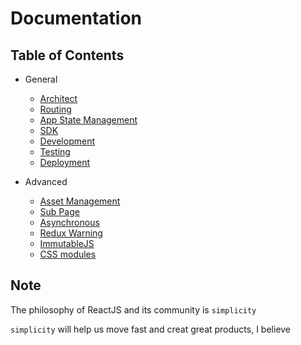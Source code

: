 # Documentation

## Table of Contents

- General
  - [Architect](general/structure.md)
  - [Routing](general/routing.md)
  - [App State Management](general/app-state.md)
  - [SDK](general/sdk.md)
  - [Development](general/development.md)
  - [Testing](general/testing.md)
  - [Deployment](general/deployment.md)
  
- Advanced
  - [Asset Management](advanced/asset-management.md)
  - [Sub Page](advanced/sub-page.md)
  - [Asynchronous](advanced/async.md)
  - [Redux Warning](advanced/redux-warning.md)
  - [ImmutableJS](advanced/immutable.md)
  - [CSS modules](advanced/css-modules.md)

## Note

The philosophy of ReactJS and its community is `simplicity`   
  
`simplicity` will help us move fast and creat great products, I believe